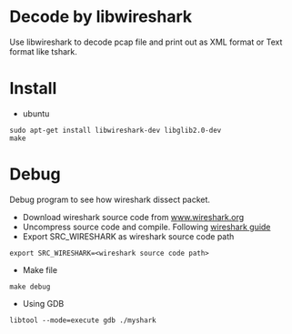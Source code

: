 # Decode by libwireshark
Use libwireshark to decode pcap file and print out as XML format or Text format like tshark.

# Install
- ubuntu
```
sudo apt-get install libwireshark-dev libglib2.0-dev
make
```

# Debug
Debug program to see how wireshark dissect packet.
- Download wireshark source code from www.wireshark.org
- Uncompress source code and compile. Following [wireshark guide](https://www.wireshark.org/docs/wsug_html/#ChBuildInstallUnixBuild)
- Export SRC_WIRESHARK as wireshark source code path
```
export SRC_WIRESHARK=<wireshark source code path>
```
- Make file
```
make debug
```
- Using GDB
```
libtool --mode=execute gdb ./myshark
```

